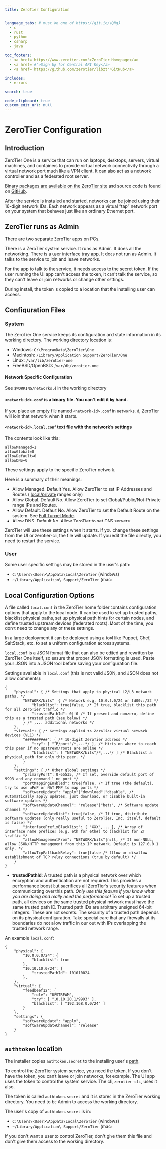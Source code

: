 ```yaml
---
title: ZeroTier Configuration 


language_tabs: # must be one of https://git.io/vQNgJ
  - c
  - rust
  - python
  - csharp
  - java

toc_footers:
  - <a href='https://www.zerotier.com'>ZeroTier Homepage</a>
  - <a href='#'>Sign Up for Central API Key</a>
  - <a href='https://github.com/zerotier/libzt'>GitHub</a>

includes:
  - errors

search: true

code_clipboard: true
custom_edit_url: null
---
```


# ZeroTier Configuration 
## Introduction
ZeroTier One is a service that can run on laptops, desktops, servers,
virtual machines, and containers to provide virtual network connectivity
through a virtual network port much like a VPN client. It can also act
as a network controller and as a federated root server.

[Binary packages are available on the ZeroTier
site](https://www.zerotier.com/download.shtml) and source code is found
on [GitHub](https://github.com/zerotier/ZeroTierOne).

After the service is installed and started, networks can be joined using
their 16-digit network IDs. Each network appears as a virtual “tap”
network port on your system that behaves just like an ordinary Ethernet
port.

## ZeroTier runs as Admin 

There are two separate ZeroTier apps on PCs.

There is a ZeroTier system service. It runs as Admin. It does all the networking.
There is a user interface tray app. It does not run as Admin. It talks to the service to join and leave networks.

For the app to talk to the service, it needs access to the secret token.
If the user running the UI app can't access the token, it can't talk the service, so they can't leave or join networks or change other settings. 

During install, the token is copied to a location that the installing user can access. 

## Configuration Files
### System

The ZeroTier One service keeps its configuration and state information
in its working directory. The working directory location is:

-   Windows: `C:\ProgramData\ZeroTier\One`
-   Macintosh: `/Library/Application Support/ZeroTier/One`
-   Linux: `/var/lib/zerotier-one`
-   FreeBSD/OpenBSD: `/var/db/zerotier-one`

#### Network Specific Configuration

See `$WORKING/networks.d` in the working directory
#### `<network-id>.conf` is a binary file. You can't edit it by hand.

If you place an empty file named `<network-id>.conf` in `networks.d`, ZeroTier will join that network when it starts. 

#### `<network-id>.local.conf` text file with the network's settings

The contents look like this:

```
allowManaged=1
allowGlobal=0
allowDefault=0
allowDNS=0
```

These settings apply to the specific ZeroTier network.

Here is a summary of their meanings:

- Allow Managed. Default Yes. Allow ZeroTier to set IP Addresses and Routes ( [local/private](https://en.wikipedia.org/wiki/Private_network) ranges only) 
- Allow Global. Default No. Allow ZeroTier to set Global/Public/Not-Private range IPs and Routes.
- Allow Default. Default No. Allow ZeroTier to set the Default Route on the system. See [Full Tunnel Mode](https://zerotier.atlassian.net/wiki/spaces/SD/pages/7110693/Overriding+Default+Route+Full+Tunnel+Mode).
- Allow DNS. Default No. Allow ZeroTier to set DNS servers.

ZeroTier will use these settings when it starts. If you change these settings from the UI or zerotier-cli, the file will update. If you edit the file directly, you need to restart the service.

### User
Some user specific settings may be stored in the user's path:

- `C:\Users\<User>\AppData\Local\ZeroTier` (windows)
- `~/Library/Application\ Support/ZeroTier` (mac)

## Local Configuration Options

A file called `local.conf` in the ZeroTier home folder contains
configuration options that apply to the local node. It can be used to
set up trusted paths, blacklist physical paths, set up physical path
hints for certain nodes, and define trusted upstream devices (federated
roots). Most of the time, you don't need to change any of these settings. 

In a large deployment it can be deployed using a tool like
Puppet, Chef, SaltStack, etc. to set a uniform configuration across
systems.

`local.conf` is a JSON format file that can also be edited and rewritten
by ZeroTier One itself, so ensure that proper JSON formatting is used. Paste your JSON into a JSON tool before saving your configuration file.

Settings available in `local.conf` (this is not valid JSON, and JSON
does not allow comments):

    {
        "physical": { /* Settings that apply to physical L2/L3 network paths. */
            "NETWORK/bits": { /* Network e.g. 10.0.0.0/24 or fd00::/32 */
                "blacklist": true|false, /* If true, blacklist this path for all ZeroTier traffic */
                "trustedPathId": 0|!0 /* If present and nonzero, define this as a trusted path (see below) */
            } /* ,... additional networks */
        },
        "virtual": { /* Settings applied to ZeroTier virtual network devices (VL1) */
            "##########": { /* 10-digit ZeroTier address */
                "try": [ "IP/port"/*,...*/ ], /* Hints on where to reach this peer if no upstream/roots are online */
                "blacklist": [ "NETWORK/bits"/*,...*/ ] /* Blacklist a physical path for only this peer. */
            }
        },
        "settings": { /* Other global settings */
            "primaryPort": 0-65535, /* If set, override default port of 9993 and any command line port */
            "portMappingEnabled": true|false, /* If true (the default), try to use uPnP or NAT-PMP to map ports */
            "softwareUpdate": "apply"|"download"|"disable", /* Automatically apply updates, just download, or disable built-in software updates */
            "softwareUpdateChannel": "release"|"beta", /* Software update channel */
            "softwareUpdateDist": true|false, /* If true, distribute software updates (only really useful to ZeroTier, Inc. itself, default is false) */
            "interfacePrefixBlacklist": [ "XXX",... ], /* Array of interface name prefixes (e.g. eth for eth#) to blacklist for ZT traffic */
            "allowManagementFrom": "NETWORK/bits"|null, /* If non-NULL, allow JSON/HTTP management from this IP network. Default is 127.0.0.1 only. */
            "allowTcpFallbackRelay": true|false /* Allow or disallow establishment of TCP relay connections (true by default) */
        }
    }

-   **trustedPathId**: A trusted path is a physical network over which
    encryption and authentication are not required. This provides a
    performance boost but sacrifices all ZeroTier’s security features
    when communicating over this path. *Only use this feature if you
    know what you are doing and really need the performance!* To set up
    a trusted path, all devices on the same trusted physical network
    must have the same trusted path ID. Trusted path IDs are arbitrary
    unsigned 64-bit integers. These are not secrets. The security of a
    trusted path depends on its physical configuration. Take special
    care that any firewalls at its boundaries do not allow traffic in
    our out with IPs overlapping the trusted network range.

An example `local.conf`:

    {
        "physical": {
            "10.0.0.0/24": {
                "blacklist": true
            },
            "10.10.10.0/24": {
                "trustedPathId": 101010024
            },
        },
        "virtual": {
            "feedbeef12": {
                "role": "UPSTREAM",
                "try": [ "10.10.20.1/9993" ],
                "blacklist": [ "192.168.0.0/24" ]
            }
        },
        "settings": {
            "softwareUpdate": "apply",
            "softwareUpdateChannel": "release"
        }
    }


## `authtoken` location

The installer copies `authtoken.secret` to the installing user's [path](#user).

To control the ZeroTier system service, you need the token. If you don't have the token, you can't leave or join networks, for example. The UI app uses the token to control the system service. The cli, `zerotier-cli`, uses it also.

The token is called `authtoken.secret` and it is stored in the ZeroTier working directory. You need to be Admin to access the working  directory.

The user's copy of `authtoken.secret` is in:

- `C:\Users\<User>\AppData\Local\ZeroTier` (windows)
- `~/Library/Application\ Support/ZeroTier` (mac)

If you don't want a user to control ZeroTier, don't give them this file and don't give them access to the working directory.
